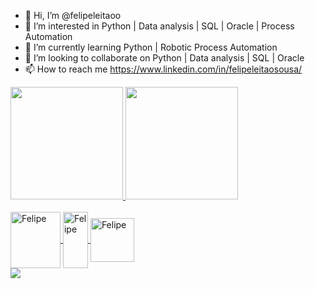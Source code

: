 - 👋 Hi, I’m @felipeleitaoo
- 👀 I’m interested in Python | Data analysis | SQL | Oracle | Process Automation
- 🌱 I’m currently learning Python | Robotic Process Automation
- 💞️ I’m looking to collaborate on Python | Data analysis | SQL | Oracle
- 📫 How to reach me https://www.linkedin.com/in/felipeleitaosousa/

<div> 
    <a href="https://beasons.ai/felipeleitaoo">
    <img height="180em" src="https://github-readme-stats.vercel.app/api?username=felipeleitaoo&show_icons=true&theme=dark&include_all_commits=true&count_private-true"L> 
    <img height="180em" src="https://github-readme-stats.vercel.app/api/top-langs/?username=felipeleitaoo&layout=compact&langs_count=16&theme=dark"L> 
</div>

<div style="display: inline_block"><br>
    <img align="center" alt="Felipe" height="90" width="80" src="https://cdn.jsdelivr.net/gh/devicons/devicon/icons/oracle/oracle-original.svg">
    <img align="center" alt="Felipe" height="90" width="40" src="https://cdn.jsdelivr.net/gh/devicons/devicon/icons/python/python-original.svg">
    <img align="center" alt="Felipe" height="70" width="70" src="https://cdn.jsdelivr.net/gh/devicons/devicon/icons/sqlalchemy/sqlalchemy-original.svg">  
</div>

<div>
   <a href="https://www.linkedin.com/in/felipeleitaosousa" target="_blank"><img src="https://img.shields.io/badge/LinkedIn-0077B5?style=for-the-badge&logo=linkedin&logoColor=white" target="_blank"></a>
</div>

